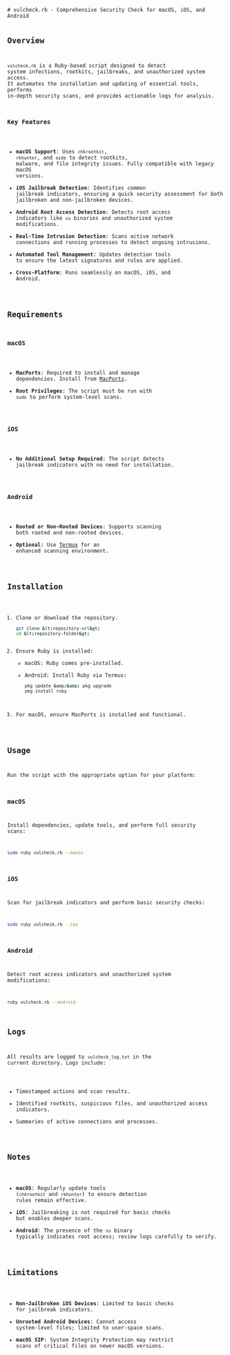 <html><head></head><body><pre><code># vulcheck.rb - Comprehensive Security Check for macOS, iOS, and Android

## Overview
`vulcheck.rb` is a Ruby-based script designed to detect system infections, rootkits, jailbreaks, and unauthorized system access. It automates the installation and updating of essential tools, performs in-depth security scans, and provides actionable logs for analysis.

### Key Features
- **macOS Support**: Uses `chkrootkit`, `rkhunter`, and `aide` to detect rootkits, malware, and file integrity issues. Fully compatible with legacy macOS versions.
- **iOS Jailbreak Detection**: Identifies common jailbreak indicators, ensuring a quick security assessment for both jailbroken and non-jailbroken devices.
- **Android Root Access Detection**: Detects root access indicators like `su` binaries and unauthorized system modifications.
- **Real-Time Intrusion Detection**: Scans active network connections and running processes to detect ongoing intrusions.
- **Automated Tool Management**: Updates detection tools to ensure the latest signatures and rules are applied.
- **Cross-Platform**: Runs seamlessly on macOS, iOS, and Android.

## Requirements
### macOS
- **MacPorts**: Required to install and manage dependencies. Install from [MacPorts](https://www.macports.org/).
- **Root Privileges**: The script must be run with `sudo` to perform system-level scans.

### iOS
- **No Additional Setup Required**: The script detects jailbreak indicators with no need for installation.

### Android
- **Rooted or Non-Rooted Devices**: Supports scanning both rooted and non-rooted devices.
- **Optional**: Use [Termux](https://f-droid.org/packages/com.termux/) for an enhanced scanning environment.

## Installation
1. Clone or download the repository.
   ```bash
   git clone &lt;repository-url&gt;
   cd &lt;repository-folder&gt;
   ```
2. Ensure Ruby is installed:
   - macOS: Ruby comes pre-installed.
   - Android: Install Ruby via Termux:
     ```bash
     pkg update &amp;&amp; pkg upgrade
     pkg install ruby
     ```
3. For macOS, ensure MacPorts is installed and functional.

## Usage
Run the script with the appropriate option for your platform:

### macOS
Install dependencies, update tools, and perform full security scans:
```bash
sudo ruby vulcheck.rb --macos
```

### iOS
Scan for jailbreak indicators and perform basic security checks:
```bash
sudo ruby vulcheck.rb --ios
```

### Android
Detect root access indicators and unauthorized system modifications:
```bash
ruby vulcheck.rb --android
```

## Logs
All results are logged to `vulcheck_log.txt` in the current directory. Logs include:
- Timestamped actions and scan results.
- Identified rootkits, suspicious files, and unauthorized access indicators.
- Summaries of active connections and processes.

## Notes
- **macOS**: Regularly update tools (`chkrootkit` and `rkhunter`) to ensure detection rules remain effective.
- **iOS**: Jailbreaking is not required for basic checks but enables deeper scans.
- **Android**: The presence of the `su` binary typically indicates root access; review logs carefully to verify.

## Limitations
- **Non-Jailbroken iOS Devices**: Limited to basic checks for jailbreak indicators.
- **Unrooted Android Devices**: Cannot access system-level files; limited to user-space scans.
- **macOS SIP**: System Integrity Protection may restrict scans of critical files on newer macOS versions.

